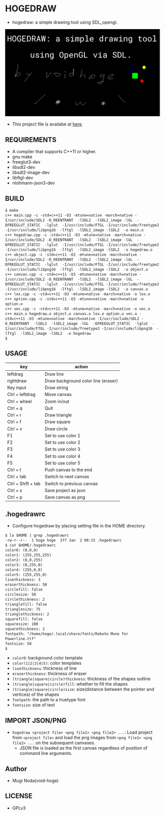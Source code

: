 # HOGEDRAW
- hogedraw: a simple drawing tool using SDL_opengl.

![hogedraw](./welcome.png)
- This project file is availabe at [here](welcome.json).

## REQUIREMENTS
- A compiler that supports C++11 or higher.
- gnu make
- freeglut3-dev
- libsdl2-dev
- libsdl2-image-dev
- libftgl-dev
- nlohmann-json3-dev

## BUILD
```
$ make
c++ main.cpp -c -std=c++11 -O3 -mtune=native -march=native -I/usr/include/SDL2 -D_REENTRANT  -lSDL2  -lSDL2_image -lGL  -DFREEGLUT_STATIC  -lglut  -I/usr/include/FTGL -I/usr/include/freetype2 -I/usr/include/libpng16  -lftgl  -lSDL2_image -lSDL2  -o main.o
c++ hogedraw.cpp -c -std=c++11 -O3 -mtune=native -march=native -I/usr/include/SDL2 -D_REENTRANT  -lSDL2  -lSDL2_image -lGL  -DFREEGLUT_STATIC  -lglut  -I/usr/include/FTGL -I/usr/include/freetype2 -I/usr/include/libpng16  -lftgl  -lSDL2_image -lSDL2  -o hogedraw.o
c++ object.cpp -c -std=c++11 -O3 -mtune=native -march=native -I/usr/include/SDL2 -D_REENTRANT  -lSDL2  -lSDL2_image -lGL  -DFREEGLUT_STATIC  -lglut  -I/usr/include/FTGL -I/usr/include/freetype2 -I/usr/include/libpng16  -lftgl  -lSDL2_image -lSDL2  -o object.o
c++ canvas.cpp -c -std=c++11 -O3 -mtune=native -march=native -I/usr/include/SDL2 -D_REENTRANT  -lSDL2  -lSDL2_image -lGL  -DFREEGLUT_STATIC  -lglut  -I/usr/include/FTGL -I/usr/include/freetype2 -I/usr/include/libpng16  -lftgl  -lSDL2_image -lSDL2  -o canvas.o
c++ lex.cpp -c -std=c++11 -O3 -mtune=native -march=native -o lex.o
c++ option.cpp -c -std=c++11 -O3 -mtune=native -march=native -o option.o
c++ vec.cpp -c -std=c++11 -O3 -mtune=native -march=native -o vec.o
c++ main.o hogedraw.o object.o canvas.o lex.o option.o vec.o -std=c++11 -O3 -mtune=native -march=native -I/usr/include/SDL2 -D_REENTRANT  -lSDL2  -lSDL2_image -lGL  -DFREEGLUT_STATIC  -lglut  -I/usr/include/FTGL -I/usr/include/freetype2 -I/usr/include/libpng16  -lftgl  -lSDL2_image -lSDL2  -o hogedraw
$
```

## USAGE
| key                | action                              |
|--------------------|-------------------------------------|
| leftdrag           | Draw line                           |
| rightdraw          | Draw background color line (eraser) |
| Key input          | Draw string                         |
| Ctrl + leftdrag    | Move canvas                         |
| Ctrl + wheel       | Zoom in/out                         |
| Ctrl + q           | Quit                                |
| Ctrl + r           | Draw triangle                       |
| Ctrl + f           | Draw square                         |
| Ctrl + v           | Draw circle                         |
| F1                 | Set to use color 1                  |
| F2                 | Set to use color 2                  |
| F3                 | Set to use color 3                  |
| F4                 | Set to use color 4                  |
| F5                 | Set to use color 5                  |
| Ctrl + t           | Push canvas to the end              |
| Ctrl + tab         | Switch to next canvas               |
| Ctrl + Shift + tab | Switch to previous canvas           |
| Ctrl + s           | Save project as json                |
| Ctrl + p           | Save canvas as png                  |

## .hogedrawrc
- Configure hogedraw by placing setting file in the HOME directory.

```
$ la $HOME | grep .hogedrawrc
-rw-r--r--  1 hoge hoge  377 Jan  2 00:15 .hogedrawrc
$ cat $HOME/.hogedrawrc
color0: (0,0,0)
color1: (255,255,255)
color2: (0,0,255)
color3: (0,255,0)
color4: (255,0,0)
color5: (255,255,0)
linethickness: 3
eraserthickness: 50
circlefill: false
circlesize: 50
circlethickness: 2
trianglefill: false
trianglesize: 75
trianglethickness: 2
squarefill: false
squaresize: 100
squarethickness: 2
fontpath: "/home/hoge/.local/share/fonts/Roboto Mono for Powerline.ttf"
fontsize: 50
$
```
- `color0`: background color template
- `color(1|2|3|4|5)`: color templates
- `linethickness`: thickness of line
- `eraserthickness`: thickness of eraser
- `(triangle|square|circle)thickness`: thickness of the shapes outline
- `(triangle|square|circle)fill`: whether to fill the shapes
- `(triangle|square|circle)size`: size(distance between the pointer and vertices) of the shapes
- `fontpath`: the path to a truetype font
- `fontsize`: size of text

## IMPORT JSON/PNG
- `hogedraw <project file> <png file1> <png file2> ...`: Load project from `<project file>` and load the png images from `<png file1> <png file2> ...` on the subsequent canvases.
  - JSON file is loaded as the first canvas regardless of position of command line arguments.

## Author
- Mugi Noda(void-hoge)

## LICENSE
- GPLv3
